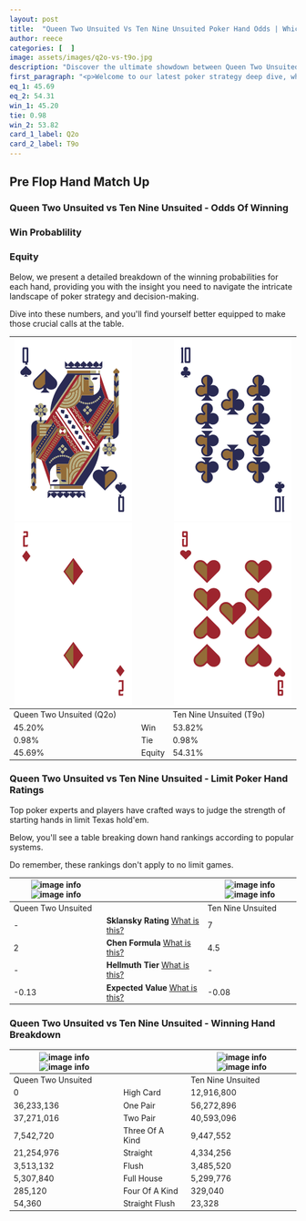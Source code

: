 ```yaml
---
layout: post
title:  "Queen Two Unsuited Vs Ten Nine Unsuited Poker Hand Odds | Which Is The Better Hand In Poker? A Complete Guide"
author: reece
categories: [  ]
image: assets/images/q2o-vs-t9o.jpg
description: "Discover the ultimate showdown between Queen Two Unsuited and Ten Nine Unsuited in poker! Uncover the odds, strategies, and scenarios where one hand triumphs over the other. Get ready to up your poker game with this thrilling analysis."
first_paragraph: "<p>Welcome to our latest poker strategy deep dive, where we're pitting two distinct hands against each other in a high-stakes showdown: Queen Two Unsuited vs Ten Nine Unsuited.</p><p>In the dynamic world of poker, every decision counts, and knowing which hand holds the upper hand is key to your success at the table.</p><p>In this article, we'll dissect these two hands, explore the scenarios where one dominates the other, and equip you with the knowledge to make strategic choices that can tip the odds in your favor.</p><p>Get ready to unravel the intriguing dynamics of these poker hands and elevate your game to new heights.</p>"
eq_1: 45.69
eq_2: 54.31
win_1: 45.20
tie: 0.98
win_2: 53.82
card_1_label: Q2o
card_2_label: T9o
---
```




[comment]: # (sp0)

## Pre Flop Hand Match Up

<div class="table hand-ratings" markdown="1"> 



### Queen Two Unsuited vs Ten Nine Unsuited - Odds Of Winning


  
<div class="row graphs"> 
<div class="col-lg-6">
    <h3>Win Probablility</h3>
    <canvas id="WinChart"></canvas>
</div>
<div class="col-lg-6">
    <h3>Equity</h3>
    <canvas id="EquityChart"></canvas>
</div>
</div>

  Below, we present a detailed breakdown of the winning probabilities for each hand, providing you with the insight you need to navigate the intricate landscape of poker strategy and decision-making. 

Dive into these numbers, and you'll find yourself better equipped to make those crucial calls at the table.


    
| ![image info](assets/images/hand1/q.png) ![image info](assets/images/hand1/2o.png) |  | ![image info](assets/images/hand2/t.png) ![image info](assets/images/hand2/9o.png) |
| -------- | -------- | -------- |
| Queen Two Unsuited (Q2o) |  | Ten Nine Unsuited (T9o) |
| 45.20% | Win | 53.82% |
| 0.98% | Tie | 0.98% |
| 45.69% | Equity | 54.31% |




[comment]: # (sp1)



### Queen Two Unsuited vs Ten Nine Unsuited - Limit Poker Hand Ratings

Top poker experts and players have crafted ways to judge the strength of starting hands in limit Texas hold'em. 

Below, you'll see a table breaking down hand rankings according to popular systems. 

Do remember, these rankings don't apply to no limit games.


    
| ![image info](https://www.riverpairs.com/assets/images/hand1/q.png) ![image info](https://www.riverpairs.com/assets/images/hand1/2o.png) |  | ![image info](https://www.riverpairs.com/assets/images/hand2/t.png) ![image info](https://www.riverpairs.com/assets/images/hand2/9o.png) |
| -------- | -------- | -------- |
| Queen Two Unsuited |  | Ten Nine Unsuited |
| - | **Sklansky Rating** [What is this?](/sklansky-rating-explained) | 7 |
| 2 | **Chen Formula** [What is this?](/chen-formula-explained) | 4.5 |
| - | **Hellmuth Tier** [What is this?](/Hellmuth-tier-explained) | - |
| -0.13 | **Expected Value** [What is this?](/expected-value-explained) | -0.08 |




[comment]: # (sp2)



### Queen Two Unsuited vs Ten Nine Unsuited - Winning Hand Breakdown


    
| ![image info](https://www.riverpairs.com/assets/images/hand1/q.png) ![image info](https://www.riverpairs.com/assets/images/hand1/2o.png) |  | ![image info](https://www.riverpairs.com/assets/images/hand2/t.png) ![image info](https://www.riverpairs.com/assets/images/hand2/9o.png) |
| -------- | -------- | -------- |
| Queen Two Unsuited |  | Ten Nine Unsuited |
| 0 | High Card | 12,916,800 |
| 36,233,136 | One Pair | 56,272,896 |
| 37,271,016 | Two Pair | 40,593,096 |
| 7,542,720 | Three Of A Kind | 9,447,552 |
| 21,254,976 | Straight | 4,334,256 |
| 3,513,132 | Flush | 3,485,520 |
| 5,307,840 | Full House | 5,299,776 |
| 285,120 | Four Of A Kind | 329,040 |
| 54,360 | Straight Flush | 23,328 |




[comment]: # (sp3)



</div>

[comment]: # (sp4)



[comment]: # (sp5)


